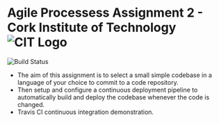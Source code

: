 # Agile Processess Assignment 2 - Cork Institute of Technology ![CIT Logo](http://marketing.cit.ie/contentfiles/images/Logos/CIT_large/CIT%20MAIN%202012%20(RGB)1.jpg)
![Build Status](https://travis-ci.org/Ryan-Monaghan/TravisCIDemo.svg?branch=master)
- The aim of this assignment is to select a small simple codebase in a language of your choice to commit to a code repository.
- Then setup and configure a continuous deployment pipeline to automatically build and deploy the codebase whenever the code is changed.
- Travis CI continuous integration demonstration.

